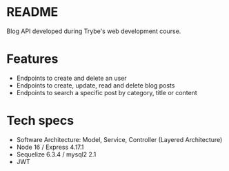 # README
Blog API developed during Trybe's web development course.

# Features
* Endpoints to create and delete an user
* Endpoints to create, update, read and delete blog posts
* Endpoints to search a specific post by category, title or content

# Tech specs
* Software Architecture: Model, Service, Controller (Layered Architecture)
* Node 16 / Express 4.17.1
* Sequelize 6.3.4 / mysql2 2.1
* JWT
